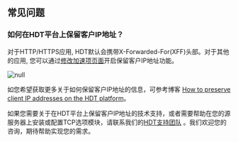 ## 常见问题

### 如何在HDT平台上保留客户IP地址？

对于HTTP/HTTPS应用, HDT默认会携带X-Forwarded-For(XFF)头部。对于其他的应用, 您可以通过[修改加速项页面](</docs/portal/transports/edit-transport.md>)开启保留客户IP地址功能。

![null](</docs/resources/images/faq/faq-preserveClientIP-1.png>)

如您希望获取更多关于如何保留客户IP地址的信息，可参考博客 [How to preserve client IP addresses on the HDT platform](<https://www.{{siteDomain}}/enterprise-applications-blog/how-to-preserve-client-ip-addresses-on-the-hdt-platform/>)。

如果您需要关于在HDT平台上保留客户IP地址的技术支持，或者需要帮助在您的源服务器上安装或配置TCP选项模块，请联系我们的[HDT支持团队](mailto:support@{{siteDomain}}) 。我们欢迎您的咨询，期待帮助实现您的需求。
